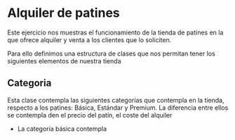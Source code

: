 # Alquiler de patines

Este ejercicio nos muestras el funcionamiento de la tienda de patines en la que ofrece alquiler y venta a los clientes que lo soliciten.

Para ello definimos una estructura de clases que nos permitan tener los siguientes elementos de nuestra tienda

## Categoria

Esta clase contempla las siguientes categorías que contempla en la tienda, respecto a los patines: Básica, Estándar y Premium. La diferencia entre ellos se contempla den el precio del patín, el coste del alquiler 

 + La categoría básica contempla 

